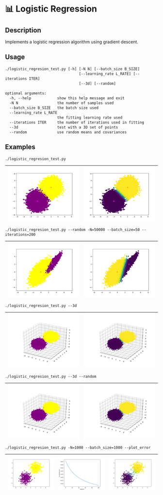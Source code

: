 # :bar_chart: Logistic Regression

## Description
Implements a logistic regression algorithm using gradient descent.

## Usage
```
./logistic_regresion_test.py [-h] [-N N] [--batch_size B_SIZE]
                                  [--learning_rate L_RATE] [--iterations ITER]
                                  [--3d] [--random]

optional arguments:
  -h, --help            show this help message and exit
  -N N                  the number of samples used
  --batch_size B_SIZE   the batch size used
  --learning_rate L_RATE
                        the fitting learning rate used
  --iterations ITER     the number of iterations used in fitting
  --3d                  test with a 3D set of points
  --random              use random means and covariances
```

## Examples

```
./logistic_regresion_test.py
```
![](img/Figure_2d_1.png)| ![](img/Figure_2d_2.png)
----------------------  | ------------------------
```
./logistic_regresion_test.py --random -N=50000 --batch_size=50 --iterations=200
```

![](img/Figure_2d_3.png)| ![](img/Figure_2d_4.png)
----------------------  | ------------------------

```
./logistic_regresion_test.py --3d
```
![](img/Figure_3d_1.png)| ![](img/Figure_3d_2.png)
----------------------  | ------------------------
```
./logistic_regresion_test.py --3d --random
```
![](img/Figure_3d_1.png)| ![](img/Figure_3d_2.png)
----------------------  | ------------------------
```
./logistic_regresion_test.py -N=1000 --batch_size=1000 --plot_error
```
![](img/Figure_error_1.png)| ![](img/Figure_error_2.png) | ![](img/Figure_error_3.png)
-------------------------  | --------------------------- | ---------------------------
